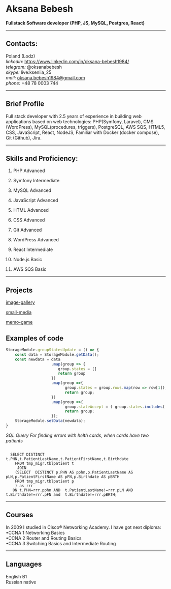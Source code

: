 # Aksana Bebesh

**Fullstack Software developer (PHP, JS, MySQL, Postgres, React)**

<hr />

## Contacts:

 Poland (Lodz) <br>
*linkedin:* <a href="https://www.linkedin.com/in/oksana-bebesh1984/">https://www.linkedin.com/in/oksana-bebesh1984/</a><br>
*telegram:* @oksanabebesh <br>
*skype:* live:kseniia_25<br>
*mail:* <a href="mailto:oksana.bebesh1984@gmail.com">oksana.bebesh1984@gmail.com</a><br>
*phone:* +48 78 0003 744<br>

<hr />

## Brief Profile
<p>Full stack developer with 2.5 years of experience in building web applications based on web technologies: PHP(Symfony, Laravel), CMS (WordPress), MySQL(procedures, triggers), PostgreSQL,
AWS SQS, HTML5, CSS, JavaScript, React, NodeJS, Familiar with Docker (docker compose), Git (Github), Jira.</p>

<hr />

## Skills and Proficiency:


1) PHP Advanced
   
2) Symfony Intermediate
 
3) MySQL Advanced
 
4) JavaScript Advanced
 
5) HTML Advanced
 
6) CSS Advanced
 
7) Git Advanced
 
8) WordPress Advanced
 
9) React Intermediate
 
10) Node.js Basic
 
11) AWS SQS Basic 

<hr />

## Projects

<a href="https://rolling-scopes-school.github.io/oksanabebesh-JSFEPRESCHOOL2023Q2/js-30-image-gallery/">image-gallery</a>

<a href="https://rolling-scopes-school.github.io/oksanabebesh-JSFEPRESCHOOL2023Q2/js30-media/">small-media</a>

<a href="https://rolling-scopes-school.github.io/oksanabebesh-JSFEPRESCHOOL2023Q2/js30-memo-game/">memo-game</a>

## Examples of code  
```JavaScript
StorageModule.groupStatesUpdate = () => {  
    const data = StorageModule.getData();
    const newdata = data
                    .map(group => {
                       group.states = []
                       return group
                    })
                    .map(group =>{                          
                          group.states = group.rows.map(row => row[1]);                          
                          return group;
                    })
                    .map(group =>{
                          group.stateAccept = ( group.states.includes('принят') ) ? 'Accept' : ''
                          return group;
                    });
    StorageModule.setData(newdata);
}
```

*SQL Query For finding errors with helth cards, when cards have two patients*<br/>
<pre><code>
  SELECT DISTINCT  t.PHN,t.PatientLastName,t.PatientFirstName,t.Birthdate  
    FROM tmp_migr.tblpatient t
     JOIN
    (SELECT  DISTINCT p.PHN AS pphn,p.PatientLastName AS pLN,p.PatientFirstName AS pFN,p.Birthdate AS pBRTH
    FROM tmp_migr.tblpatient p 
    ) as rrr 
   ON t.PHN=rrr.pphn AND  t.PatientLastName!=rrr.pLN AND t.Birthdate!=rrr.pFN and  t.Birthdate!=rrr.pBRTH;
</code></pre>

<hr />

## Courses
In 2009 I studied in Cisco® Networking Academy. I have got next diploma: <br>
•CCNA 1 Networking Basics <br>
•CCNA 2 Router and Routing Basics <br>
•CCNA 3 Switching Basics and Intermediate Routing <br>


<hr />

## Languages <br/>
English B1 <br/>
Russian native <br/>
